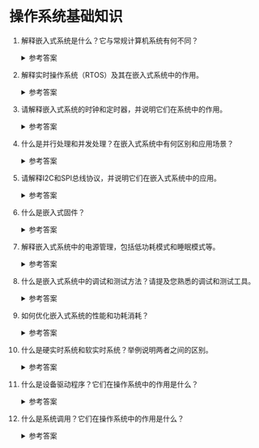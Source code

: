 操作系统基础知识
===

1. 解释嵌入式系统是什么？它与常规计算机系统有何不同？
    <details>
      <summary>参考答案</summary>

      嵌入式系统是一种专门设计用于执行特定任务的计算机系统。与常规计算机系统（如个人计算机）相比，嵌入式系统通常具有以下特点：
      1. `特定功能`：嵌入式系统是为特定的任务或应用程序而设计的，例如工业自动化、医疗设备、汽车控制系统等。它们被用于执行特定的功能，通常具有固定的硬件和软件配置。
      2. `严格的资源限制`：由于嵌入式系统通常具有较小的尺寸、较低的功耗和较有限的资源（如内存和处理能力），因此设计嵌入式系统时需要特别注意资源的优化和利用。
      3. `实时性要求`：许多嵌入式系统需要实时响应，即需要在严格的时间限制内对事件做出快速反应。这些系统通常使用实时操作系统（RTOS）来确保任务的及时执行。
      4. `硬件和软件紧密集成`：嵌入式系统中的硬件和软件通常紧密集成，以实现高效的功能。嵌入式系统可能包括专用的处理器、传感器、执行器和其他外围设备。
      5. `可靠性和稳定性`：许多嵌入式系统用于关键任务和长时间运行，因此对可靠性和稳定性有很高的要求。它们需要能够在各种环境条件下稳定运行，并保证数据的完整性和系统的可靠性。

      参考资料：
      - [Embedded Systems Tutorial](https://www.tutorialspoint.com/embedded_systems/index.htm)
    </details>

2. 解释实时操作系统（RTOS）及其在嵌入式系统中的作用。
    <details>
      <summary>参考答案</summary>

      实时操作系统（RTOS）是一种专门设计用于实时应用程序的操作系统。实时应用程序需要在特定的时间约束内对事件作出快速响应，因此RTOS旨在提供可靠、可预测的系统响应性能。
      RTOS在嵌入式系统中起着重要作用，因为嵌入式系统通常用于控制、监测和操作各种设备和系统。以下是RTOS在嵌入式系统中的几个关键作用：
      1. `时间管理`：RTOS通过提供任务调度和事件管理功能，确保系统中的任务按照优先级和时间要求进行合理调度。它可以分配和管理任务的处理时间，确保关键任务能够按时完成，从而满足实时性要求。
      2. `中断处理`：嵌入式系统通常依赖于硬件中断来处理外部事件。RTOS能够有效管理中断请求，及时响应和处理来自外部设备的中断，并且可以根据优先级来处理多个中断请求。
      3. `任务管理`：RTOS允许将系统功能划分为多个独立的任务，每个任务都有自己的优先级和执行时间要求。RTOS负责调度和管理这些任务，确保它们以正确的顺序和时间执行，从而实现系统的并发和实时性。
      4. `资源管理`：嵌入式系统中的资源（如处理器、内存、输入/输出等）通常是有限的。RTOS提供资源管理功能，确保不同任务之间对共享资源的访问进行合理分配和调度，以防止冲突和资源争用。
      5. `通信和同步`：RTOS提供了各种通信机制和同步原语，用于任务之间的信息交换和协调。这些机制可以包括消息队列、信号量、事件标志等，用于实现任务之间的通信和同步操作。
      6. `可靠性和容错性`：RTOS通常设计为高可靠性和容错性，以应对嵌入式系统中的错误和异常情况。它提供了错误处理机制、任务监控和故障恢复等功能，以确保系统能够在异常情况下正确运行并保持稳定性。
    </details>

3. 请解释嵌入式系统的时钟和定时器，并说明它们在系统中的作用。
	  <details>
      <summary>参考答案</summary>

      1. 时钟：嵌入式系统的时钟是一个基础设施，它提供了系统的时间参考。时钟可以是硬件上的晶振或其他类型的振荡器，用于生成系统的时钟信号。这个时钟信号驱动处理器、外设和其他系统组件的操作，用于同步它们的工作。时钟还用于测量时间间隔和执行时间相关的操作。
      2. 定时器：嵌入式系统的定时器是一个计数器，它在特定时间间隔内产生中断或触发事件。定时器可以设置为按固定时间间隔触发中断，也可以根据需要进行编程以满足系统需求。定时器通常具有预分频器和计数器，用于精确地控制定时器的周期和精度。
   
    </details>

4. 什么是并行处理和并发处理？在嵌入式系统中有何区别和应用场景？
	  <details>
      <summary>参考答案</summary>

      1. `并行处理(Parallel computing)`：并行处理是指同时执行多个任务或操作，利用多个处理单元（如多个处理器核心）并行地完成任务。在并行处理中，多个任务可以同时进行，每个任务由不同的处理单元处理，从而加快整体系统的处理速度。并行处理通常需要专门的硬件支持，如多核处理器或并行计算机系统。

      2. `并发处理(Concurrency)`：并发处理是指同时处理多个任务或操作，通过时间片轮转或其他调度算法，使得多个任务交替执行。在并发处理中，每个任务在时间上交替执行，虽然不能同时进行，但通过快速切换和调度，给用户一种同时执行的感觉。
      
      区别：
      1. `并行处理`：在嵌入式系统中，并行处理常用于需要高性能和高吞吐量的应用场景，例如图像和视频处理、信号处理和实时控制系统等。通过利用多个处理核心同时执行不同的任务，可以提高系统的实时性和响应能力。
   
      2. `并发处理`：在嵌入式系统中，由于资源有限或任务优先级不同，常常需要采用并发处理的方式。例如，实时操作系统（RTOS）使用任务调度器来管理和调度多个任务，每个任务按照一定的时间片轮转方式执行。这样可以实现多个任务的同时进行，提高系统的资源利用率和任务的响应速度。

      参考资料：
      - [Parallel computing](https://en.wikipedia.org/wiki/Parallel_computing)
      - [Concurrency (computer science)](https://en.wikipedia.org/wiki/Concurrency_(computer_science))
    </details>

5. 请解释I2C和SPI总线协议，并说明它们在嵌入式系统中的应用。
	  <details>
      <summary>参考答案</summary>

      I2C（Inter-Integrated Circuit）和SPI（Serial Peripheral Interface）是两种常用的串行通信总线协议，在嵌入式系统中具有不同的特点和应用。

      1. I2C总线协议：I2C是一种双线制的串行通信协议，由两根线组成：串行数据线（SDA）和串行时钟线（SCL）。它支持多主设备和多从设备的通信，并且可以在设备之间共享同一条总线。I2C使用主从架构，主设备负责发起通信和控制总线访问，而从设备则被动响应。
      在嵌入式系统中，I2C广泛应用于连接各种外设和传感器，例如温度传感器、加速度计、EEPROM、LCD显示屏等。`I2C通信简单且灵活，适用于连接多个设备并节省引脚数量的场景`。
      2. SPI总线协议：SPI是一种四线制的串行通信协议，由四根线组成：主设备输出（MOSI）、主设备输入（MISO）、时钟线（SCK）和片选线（SS）。SPI通信中，有一个主设备控制通信，可以连接多个从设备，并且每个从设备都有一个片选线用于选择通信的目标设备。
      在嵌入式系统中，SPI常用于高速数据传输和与外部设备的通信。它适用于连接各种外设，如闪存存储器、数据转换器、传感器、显示屏、无线模块等。`SPI通信速度快，适合于需要高带宽和实时性的应用场景`。

      参考资料：
      - [I²C](https://en.wikipedia.org/wiki/I2C)
      - [Serial Peripheral Interface](https://en.wikipedia.org/wiki/Serial_Peripheral_Interface)
    </details>

6.  什么是嵌入式固件？
    <details>
      <summary>参考答案</summary>

      1. 嵌入式固件（Firmware）是指嵌入在嵌入式系统中的软件程序或代码，用于控制和管理硬件设备的操作。它是一种针对特定硬件平台和应用需求编写的低级软件，通常以二进制形式存储在非易失性存储器（如闪存或EEPROM）中。
      2. 嵌入式固件在嵌入式系统中扮演着关键的角色，它负责控制硬件设备的功能和行为，实现系统的特定功能。嵌入式固件通常包括引导程序（bootloader）、驱动程序、实时操作系统（RTOS）、应用程序等，它们共同协同工作以实现嵌入式系统的预期功能。
      3. 嵌入式固件通常具有以下特点：
          1. 专用性：嵌入式固件是为特定的硬件平台和应用需求而设计，具有特定的功能和功能限制。
          2. 实时性：很多嵌入式系统需要实时响应和精确的控制，嵌入式固件需要满足实时性要求。
          3. 资源受限：嵌入式系统通常具有有限的处理能力、存储空间和能源，嵌入式固件需要高效地利用这些资源。
          4. 可靠性：嵌入式固件需要稳定可靠，能够长期运行且抵抗外部干扰和故障。
    
      参考资料：
      - [Firmware](https://en.wikipedia.org/wiki/Firmware)
    </details>

7. 解释嵌入式系统中的电源管理，包括低功耗模式和睡眠模式等。
    <details>
      <summary>参考答案</summary>

      在嵌入式系统中，电源管理是一种关键的技术，用于管理和控制系统的能源消耗，以提高系统的效率和延长电池寿命。其中，低功耗模式和睡眠模式是常见的电源管理技术。

      1. `低功耗模式（Low Power Mode）`: 低功耗模式是指嵌入式系统在空闲或非活动状态下切换到低功耗状态，以降低功耗并节省能源。在低功耗模式下，系统关闭或减少不必要的功能模块和外设的工作，降低时钟频率和电压，以及降低处理器的功耗等。系统在需要时可以快速恢复到正常工作状态。
      2. `睡眠模式（Sleep Mode）`: 睡眠模式是一种更低功耗的模式，用于将嵌入式系统完全或部分关闭，以最大限度地减少功耗和能源消耗。在睡眠模式下，系统关闭主要的时钟和电源，只保留必要的电路运行。通常需要外部触发或定时器来唤醒系统，从而恢复正常运行状态。
  
    </details>

8. 什么是嵌入式系统中的调试和测试方法？请提及您熟悉的调试和测试工具。
    <details>
      <summary>参考答案</summary>

      以下是一些常见的嵌入式系统调试和测试方法及工具：

      1. 调试方法：
         1. 打印输出：在代码中插入调试打印语句，将变量值、状态信息等输出到终端或日志文件中，以便分析程序的执行流程和数据状态。
         2. 断点调试：使用集成开发环境（IDE）提供的调试器，在关键代码位置设置断点，以暂停程序执行并检查变量、观察内存状态等。
         3. 运行时跟踪：通过记录代码执行路径和函数调用顺序等信息，进行运行时分析和跟踪，以了解系统的行为和性能瓶颈。
         4. 仿真和模拟：使用仿真器或模拟器在主机上运行嵌入式系统，以模拟硬件环境并进行调试。
      2. 测试方法：
         1. 单元测试：对嵌入式系统中的各个模块进行独立的测试，验证其功能的正确性和边界条件的处理。
         2. 集成测试：将多个模块或组件组合在一起进行测试，确保它们能够正确地协同工作。
         3. 硬件/软件集成测试：验证嵌入式系统的硬件和软件之间的接口和交互，确保它们能够正确配合运行。
         4. 验收测试：在目标环境中对整个嵌入式系统进行全面的测试，验证其符合用户需求和规格要求。
      3. 调试和测试工具：
         1. 调试器（Debugger）：如GDB、JTAG调试器等，用于设置断点、监视变量和寄存器等，以及跟踪程序执行。
         2. 逻辑分析仪（Logic Analyzer）：用于捕获和分析嵌入式系统中的数字信号，以了解信号的时序和状态。
         3. 示波器（Oscilloscope）：用于观察和分析嵌入式系统中的模拟信号波形，以诊断和验证电路的正确性。
         4. 静态分析工具（Static Analysis Tools）：如Lint、Coverity等，用于静态代码分析，发现潜在的错误和缺陷。
         5. 单元测试框架：如Unity、CppUTest等，用于编写和执行单元测试，并生成测试报告和覆盖率分析。
    </details>

9. 如何优化嵌入式系统的性能和功耗消耗？
    <details>
      <summary>参考答案</summary>

      要优化嵌入式系统的性能和功耗消耗，可以采取以下几种方法：
      1. 优化算法和数据结构：通过优化代码中的算法和数据结构，减少系统的计算和存储需求，从而提高性能并减少功耗。使用更高效的算法和数据结构可以减少处理器的工作量和内存访问次数，从而节省能量。
      2. 优化代码实现：编写高效的代码可以减少系统的执行时间和功耗消耗。使用合适的编程技术和优化方法，如循环展开、内联函数、去除空闲代码等，可以提高代码的执行效率和功耗效率。
      3. 硬件优化：对硬件进行优化可以提高系统的性能和功耗效率。例如，选择适当的处理器和外设，设计合理的电路布局，采用低功耗组件和电源管理技术，以降低功耗消耗。
      4. 电源管理：合理的电源管理可以有效降低系统的功耗。通过使用节能模式、睡眠模式和动态电压频率调节（DVFS）等技术，根据系统负载和需求动态调整处理器的频率和电压，以实现功耗优化。
      5. 任务调度和优先级管理：使用合适的任务调度算法和优先级管理策略，确保关键任务得到及时执行，非关键任务进入低功耗状态。通过合理的任务调度和功耗管理，可以提高系统的性能和功耗效率。
      6. 性能分析和优化工具：使用性能分析工具和优化工具，如编译器的优化选项、性能分析器和能耗分析器，来评估系统的性能和功耗状况，并根据结果进行针对性的优化。
      7. 系统级优化：考虑整个系统的架构和设计，在硬件和软件层面进行综合优化。通过合理的模块划分、通信协议的优化、缓存管理和存储器优化等手段，提高系统的整体性能和功耗效率。

      优化嵌入式系统的性能和功耗消耗是一个综合考虑多个因素的过程，具体的优化方法和技术取决于具体的嵌入式系统和应用场景。
    </details>

10. 什么是硬实时系统和软实时系统？举例说明两者之间的区别。
    <details>
      <summary>参考答案</summary>

      硬实时系统和软实时系统是嵌入式系统中常用的两种实时系统类型，它们在任务处理和满足实时要求方面有一些区别。

      1. `硬实时系统（Hard Real-Time System）`：硬实时系统对任务的响应时间有严格的要求，必须在规定的时间限制内完成。在硬实时系统中，任务的截止期限是绝对的，任务必须在其截止期限之前完成，否则会导致系统的故障或错误。硬实时系统通常用于对实时性要求非常高的应用，如航空航天、医疗设备、工业控制等。__举例__：在一个飞行控制系统中，飞机需要按照严格的时间表执行各种飞行指令。例如，飞机在规定的时间内进行自动起飞、自动降落等任务。在这种情况下，任务的截止期限是绝对的，必须在预定的时间内完成，以确保飞行安全和准确性。

      2. `软实时系统（Soft Real-Time System）`：软实时系统也有实时性要求，但对任务的响应时间要求相对较宽松。在软实时系统中，任务的截止期限是相对的，如果任务没有在截止期限内完成，系统可以继续运行，但可能会导致性能下降或质量降低。软实时系统通常用于对实时性要求较低、更关注系统的效率和性能的应用，如多媒体系统、网络通信等。__举例__：在一个视频会议系统中，实时传输和显示视频是重要的，但对于视频帧的到达时间没有严格的要求。如果一个视频帧在一定时间内到达，系统可以继续播放后续的视频帧，尽管可能会导致一些视频延迟。在这种情况下，任务的截止期限是相对的，系统可以在一定程度上容忍延迟。

      总体而言，硬实时系统对任务的截止期限有严格要求，必须在规定的时间内完成，而软实时系统的任务截止期限相对宽松，任务的延迟可以被容忍。根据具体的应用需求和实时性要求，选择合适的实时系统类型非常重要。
    </details>

11. 什么是设备驱动程序？它们在操作系统中的作用是什么？
    <details>
      <summary>参考答案</summary>

      设备驱动程序是一种软件模块，用于操作系统与硬件设备之间的通信和交互。它们充当了操作系统与硬件设备之间的桥梁，使操作系统能够管理和控制各种硬件设备。设备驱动程序的作用包括：
      1. `硬件抽象`：设备驱动程序提供了一种统一的接口，将硬件设备的复杂性和特定细节隐藏在底层。它们将硬件的操作细节抽象出来，使操作系统能够以一致的方式与不同类型的设备进行通信。
      2. `设备管理`：设备驱动程序负责设备的初始化、配置和管理。它们向操作系统提供了对设备资源的访问和控制，包括设备的启动、停止、中断处理等。
      3. `数据传输`：设备驱动程序处理数据在计算机系统和设备之间的传输。它们负责数据的读取和写入，将应用程序的数据请求转换为硬件设备的操作。
      4. `错误处理`：设备驱动程序监测和处理与硬件设备相关的错误和异常情况。它们负责处理设备故障、错误状态和异常事件，确保系统的稳定性和可靠性。
      5. `性能优化`：设备驱动程序可以通过优化设备的使用和数据传输方式来提高系统性能。它们可以使用各种技术和策略来最大限度地利用设备的性能潜力，减少资源的浪费和延迟。

      参考资料：
      - [Linux Device Drivers, Third Edition](https://lwn.net/Kernel/LDD3/)
    </details>

12. 什么是系统调用？它们在操作系统中的作用是什么？
    <details>
      <summary>参考答案</summary>

      1. 系统调用是什么：系统调用是操作系统提供给应用程序的编程接口，应用程序可以通过系统调用请求操作系统提供的服务和功能。它们是应用程序与操作系统之间的桥梁，允许应用程序访问底层的操作系统资源和执行特权操作。
      2. 系统调用的作用是什么：系统调用的作用是使应用程序能够执行与操作系统相关的操作，例如文件操作、进程管理、网络通信、内存管理等。通过系统调用，应用程序可以向操作系统发出请求，以获得所需的服务和资源。系统调用通常提供了一系列参数，应用程序可以设置这些参数来指定所需的操作和数据。
      3. 系统调用的工作原理：操作系统在收到系统调用请求时，会切换到内核模式，并执行相应的内核代码来满足应用程序的请求。内核会进行必要的权限检查和资源管理，以确保系统的安全性和稳定性。一旦操作完成，操作系统将结果返回给应用程序，并将控制权转回用户模式，应用程序继续执行。

    </details>
